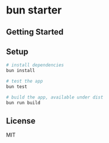 # bun starter

## Getting Started

## Setup

```bash
# install dependencies
bun install

# test the app
bun test

# build the app, available under dist
bun run build
```

## License

MIT
